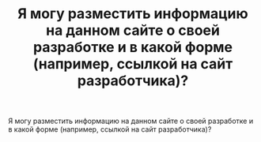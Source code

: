 ﻿---
title: "Я могу разместить информацию на данном сайте о своей разработке и в какой форме (например, ссылкой на сайт разработчика)?"
se.owner.user_id: 573149
se.owner.display_name: "Владимир"
se.owner.link: "https://ru.meta.stackoverflow.com/users/573149/%d0%92%d0%bb%d0%b0%d0%b4%d0%b8%d0%bc%d0%b8%d1%80"
se.link: "https://ru.meta.stackoverflow.com/questions/14220/%d0%af-%d0%bc%d0%be%d0%b3%d1%83-%d1%80%d0%b0%d0%b7%d0%bc%d0%b5%d1%81%d1%82%d0%b8%d1%82%d1%8c-%d0%b8%d0%bd%d1%84%d0%be%d1%80%d0%bc%d0%b0%d1%86%d0%b8%d1%8e-%d0%bd%d0%b0-%d0%b4%d0%b0%d0%bd%d0%bd%d0%be%d0%bc-%d1%81%d0%b0%d0%b9%d1%82%d0%b5-%d0%be-%d1%81%d0%b2%d0%be%d0%b5%d0%b9-%d1%80%d0%b0%d0%b7%d1%80%d0%b0%d0%b1%d0%be%d1%82%d0%ba%d0%b5-%d0%b8-%d0%b2-%d0%ba%d0%b0%d0%ba%d0%be%d0%b9-%d1%84%d0%be%d1%80%d0%bc%d0%b5"
se.question_id: 14220
se.post_type: question
---
<p>Я могу разместить информацию на данном сайте о своей разработке и в какой форме (например, ссылкой на сайт разработчика)?</p>
